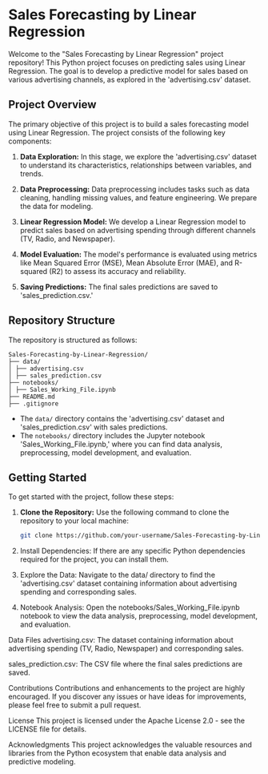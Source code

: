 # Sales Forecasting by Linear Regression

Welcome to the "Sales Forecasting by Linear Regression" project repository! This Python project focuses on predicting sales using Linear Regression. The goal is to develop a predictive model for sales based on various advertising channels, as explored in the 'advertising.csv' dataset.

## Project Overview

The primary objective of this project is to build a sales forecasting model using Linear Regression. The project consists of the following key components:

1. **Data Exploration:** In this stage, we explore the 'advertising.csv' dataset to understand its characteristics, relationships between variables, and trends.

2. **Data Preprocessing:** Data preprocessing includes tasks such as data cleaning, handling missing values, and feature engineering. We prepare the data for modeling.

3. **Linear Regression Model:** We develop a Linear Regression model to predict sales based on advertising spending through different channels (TV, Radio, and Newspaper).

4. **Model Evaluation:** The model's performance is evaluated using metrics like Mean Squared Error (MSE), Mean Absolute Error (MAE), and R-squared (R2) to assess its accuracy and reliability.

5. **Saving Predictions:** The final sales predictions are saved to 'sales_prediction.csv.'

## Repository Structure

The repository is structured as follows:

```
Sales-Forecasting-by-Linear-Regression/
├── data/
│ ├── advertising.csv
│ ├── sales_prediction.csv
├── notebooks/
│ ├── Sales_Working_File.ipynb
├── README.md
├── .gitignore
```

- The `data/` directory contains the 'advertising.csv' dataset and 'sales_prediction.csv' with sales predictions.
- The `notebooks/` directory includes the Jupyter notebook 'Sales_Working_File.ipynb,' where you can find data analysis, preprocessing, model development, and evaluation.

## Getting Started

To get started with the project, follow these steps:

1. **Clone the Repository:** Use the following command to clone the repository to your local machine:

   ```sh
   git clone https://github.com/your-username/Sales-Forecasting-by-Linear-Regression.git
2. Install Dependencies: If there are any specific Python dependencies required for the project, you can install them.

3. Explore the Data: Navigate to the data/ directory to find the 'advertising.csv' dataset containing information about advertising spending and corresponding sales.

4. Notebook Analysis: Open the notebooks/Sales_Working_File.ipynb notebook to view the data analysis, preprocessing, model development, and evaluation.


Data Files
advertising.csv: The dataset containing information about advertising spending (TV, Radio, Newspaper) and corresponding sales.

sales_prediction.csv: The CSV file where the final sales predictions are saved.

Contributions
Contributions and enhancements to the project are highly encouraged. If you discover any issues or have ideas for improvements, please feel free to submit a pull request.

License
This project is licensed under the Apache License 2.0 - see the LICENSE file for details.

Acknowledgments
This project acknowledges the valuable resources and libraries from the Python ecosystem that enable data analysis and predictive modeling.


